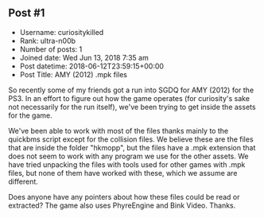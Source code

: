 ## Post #1
- Username: curiositykilled
- Rank: ultra-n00b
- Number of posts: 1
- Joined date: Wed Jun 13, 2018 7:35 am
- Post datetime: 2018-06-12T23:59:15+00:00
- Post Title: AMY (2012) .mpk files

So recently some of my friends got a run into SGDQ for AMY (2012) for the PS3. In an effort to figure out how the game operates (for curiosity's sake not necessarily for the run itself), we've been trying to get inside the assets for the game.

We've been able to work with most of the files thanks mainly to the quickbms script except for the collision files. We believe these are the files that are inside the folder "hkmopp", but the files have a .mpk extension that does not seem to work with any program we use for the other assets. We have tried unpacking the files with tools used for other games with .mpk files, but none of them have worked with these, which we assume are different.

Does anyone have any pointers about how these files could be read or extracted? The game also uses PhyreEngine and Bink Video. Thanks.
